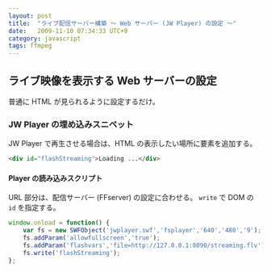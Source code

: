 ```yaml
---
layout: post
title:  "ライブ配信サーバー構築 〜 Web サーバー (JW Player) の設定 〜"
date:   2009-11-10 07:34:33 UTC+9
category: javascript
tags: ffmpeg
---
```


## ライブ映像を表示する Web サーバーの設定

普通に HTML が見られるように設定するだけ。

### JW Player の埋め込みスニペット

JW Player で再生させる場合は、HTML の表示したい場所に要素を追加する。

```html
<div id="flashStreaming">Loading ...</div>
```

#### Player の読み込みスクリプト

URL 部分は、配信サーバー (FFserver) の設定に合わせる。 `write` で DOM の `id` を指定する。

```javascript
window.onload = function() {
    var fs = new SWFObject('jwplayer.swf','fsplayer','640','480','9');
    fs.addParam('allowfullscreen','true');
    fs.addParam('flashvars','file=http://127.0.0.1:8090/streaming.flv');
    fs.write('flashStreaming');
};
```

